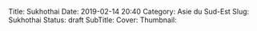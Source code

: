 Title: Sukhothai
Date: 2019-02-14 20:40
Category: Asie du Sud-Est
Slug: Sukhothai
Status: draft
SubTitle: 
Cover: 
Thumbnail: 

